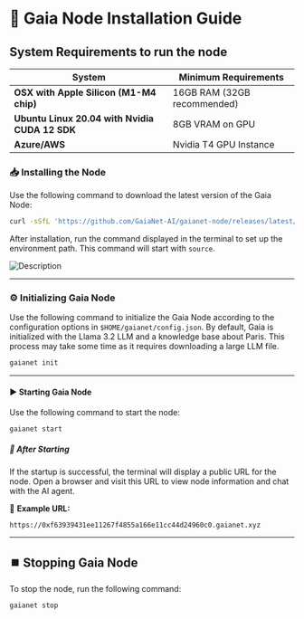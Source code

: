 # 🚀 Gaia Node Installation Guide


## System Requirements to run the node

| System | Minimum Requirements |
|--------|----------------------|
| **OSX with Apple Silicon (M1-M4 chip)** | 16GB RAM (32GB recommended) |
| **Ubuntu Linux 20.04 with Nvidia CUDA 12 SDK** | 8GB VRAM on GPU |
| **Azure/AWS** | Nvidia T4 GPU Instance |



### 📥 Installing the Node

Use the following command to download the latest version of the Gaia Node:

```bash
curl -sSfL 'https://github.com/GaiaNet-AI/gaianet-node/releases/latest/download/install.sh' | bash
```

After installation, run the command displayed in the terminal to set up the environment path. This command will start with `source`.

![Description](quick-start-96fed073147105b82f4885934602852b.png)


---

### ⚙️ Initializing Gaia Node

Use the following command to initialize the Gaia Node according to the configuration options in `$HOME/gaianet/config.json`. By default, Gaia is initialized with the Llama 3.2 LLM and a knowledge base about Paris. This process may take some time as it requires downloading a large LLM file.

```bash
gaianet init
```

---

#### ▶️ Starting Gaia Node

Use the following command to start the node:

```bash
gaianet start
```

##### 📡 After Starting

If the startup is successful, the terminal will display a public URL for the node. Open a browser and visit this URL to view node information and chat with the AI agent.

🔗 **Example URL:**

```
https://0xf63939431ee11267f4855a166e11cc44d24960c0.gaianet.xyz
```

---

## ⏹️ Stopping Gaia Node

To stop the node, run the following command:

```bash
gaianet stop
```

